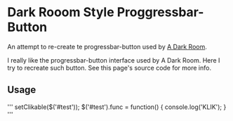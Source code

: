 Dark Rooom Style Proggressbar-Button
====================================

An attempt to re-create te progressbar-button used by [A Dark Room](http://adarkroom.doublespeakgames.com/
).

I really like the progressbar-button interface used by A Dark Room. Here I try to recreate such button. See this page's source code for more info.

## Usage
'''
setClikable($('#test'));
$('#test').func = function() { console.log('KLIK'); }
'''
